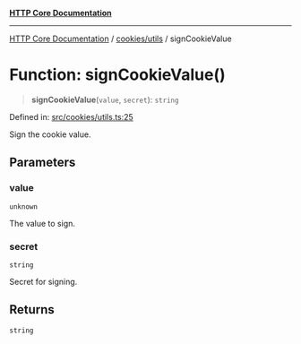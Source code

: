 [**HTTP Core Documentation**](../../../README.md)

***

[HTTP Core Documentation](../../../README.md) / [cookies/utils](../README.md) / signCookieValue

# Function: signCookieValue()

> **signCookieValue**(`value`, `secret`): `string`

Defined in: [src/cookies/utils.ts:25](https://github.com/stonemjs/http-core/blob/f8360abdd8e841f59cefcfadd322bcf66d52c95b/src/cookies/utils.ts#L25)

Sign the cookie value.

## Parameters

### value

`unknown`

The value to sign.

### secret

`string`

Secret for signing.

## Returns

`string`
